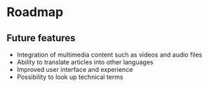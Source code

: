# Roadmap

## Future features
- Integration of multimedia content such as videos and audio files
- Ability to translate articles into other languages
- Improved user interface and experience
- Possibility to look up technical terms

